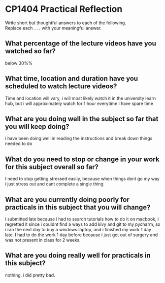 # CP1404 Practical Reflection

Write short but thoughtful answers to each of the following.  
Replace each `...` with your meaningful answer.

## What percentage of the lecture videos have you watched so far?

below 30%%

## What time, location and duration have you scheduled to watch lecture videos?

Time and location will vary, i will most likely watch it in the university  learn hub, but i will approximately watch for 1 hour everytime i have spare time

## What are you doing well in the subject so far that you will keep doing?

i have been doing well in reading the instructions and break down things needed to do

## What do you need to stop or change in your work for this subject overall so far?

I need to stop getting stressed easily, because when things dont go my way i just stress out and cant complete a single thing

## What are you currently doing poorly for practicals in this subject that you will change?

i submitted late because i had to search tutorials how to do it on macbook, i regretted it since i couldnt find a ways to add kivy and git to my pycharm, so i ran the next day to buy a windows laptop, and i finished my work 1 day late. I had to do the work 1 day before because i just got out of surgery and was not present in class for 2 weeks.

## What are you doing really well for practicals in this subject?

nothing, i did pretty bad.

